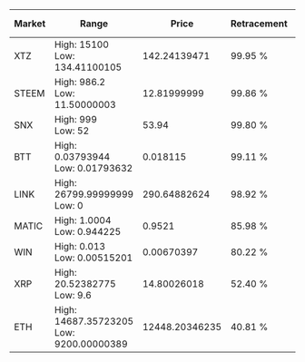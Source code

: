 | Market | Range | Price| Retracement | Doubles to 50% |
| --- | --- | --- | --- | --- |
| XTZ | High: 15100<br />Low: 134.41100105 | 142.24139471 | 99.95 % | 53.55 |
| STEEM | High: 986.2<br />Low: 11.50000003 | 12.81999999 | 99.86 % | 38.91 |
| SNX | High: 999<br />Low: 52 | 53.94 | 99.80 % | 9.74 |
| BTT | High: 0.03793944<br />Low: 0.01793632 | 0.018115 | 99.11 % | 1.54 |
| LINK | High: 26799.99999999<br />Low: 0 | 290.64882624 | 98.92 % | 46.10 |
| MATIC | High: 1.0004<br />Low: 0.944225 | 0.9521 | 85.98 % | 1.02 |
| WIN | High: 0.013<br />Low: 0.00515201 | 0.00670397 | 80.22 % | 1.35 |
| XRP | High: 20.52382775<br />Low: 9.6 | 14.80026018 | 52.40 % | 1.02 |
| ETH | High: 14687.35723205<br />Low: 9200.00000389 | 12448.20346235 | 40.81 % | 0.00 |

